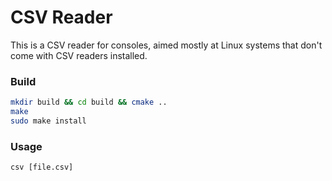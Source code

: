 # CSV Reader

This is a CSV reader for consoles, aimed mostly at Linux systems that don't
come with CSV readers installed.

### Build

```bash
mkdir build && cd build && cmake ..
make
sudo make install
```

### Usage

`csv [file.csv]`